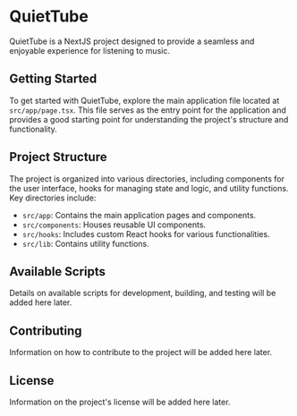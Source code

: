# QuietTube

QuietTube is a NextJS project designed to provide a seamless and enjoyable experience for listening to music.

## Getting Started

To get started with QuietTube, explore the main application file located at `src/app/page.tsx`. This file serves as the entry point for the application and provides a good starting point for understanding the project's structure and functionality.

## Project Structure

The project is organized into various directories, including components for the user interface, hooks for managing state and logic, and utility functions. Key directories include:

*   `src/app`: Contains the main application pages and components.
*   `src/components`: Houses reusable UI components.
*   `src/hooks`: Includes custom React hooks for various functionalities.
*   `src/lib`: Contains utility functions.

## Available Scripts

Details on available scripts for development, building, and testing will be added here later.

## Contributing

Information on how to contribute to the project will be added here later.

## License

Information on the project's license will be added here later.